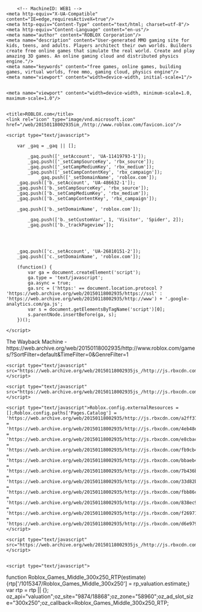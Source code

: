 

<!DOCTYPE html>
<html xmlns="http://www.w3.org/1999/xhtml" xml:lang="en" xmlns:fb="http://www.facebook.com/2008/fbml">
<head><script src="//archive.org/includes/athena.js" type="text/javascript"></script>
<script type="text/javascript">window.addEventListener('DOMContentLoaded',function(){var v=archive_analytics.values;v.service='wb';v.server_name='wwwb-app223.us.archive.org';v.server_ms=443;archive_analytics.send_pageview({});});</script>
<script type="text/javascript" src="https://web-static.archive.org/_static/js/bundle-playback.js?v=7YQSqjSh" charset="utf-8"></script>
<script type="text/javascript" src="https://web-static.archive.org/_static/js/wombat.js?v=txqj7nKC" charset="utf-8"></script>
<script>window.RufflePlayer=window.RufflePlayer||{};window.RufflePlayer.config={"autoplay":"on","unmuteOverlay":"hidden"};</script>
<script type="text/javascript" src="https://web-static.archive.org/_static/js/ruffle/ruffle.js"></script>
<script type="text/javascript">
    __wm.init("https://web.archive.org/web");
  __wm.wombat("http://www.roblox.com/games/?SortFilter=default&amp;TimeFilter=0&amp;GenreFilter=1","20150118002935","https://web.archive.org/","web","https://web-static.archive.org/_static/",
	      "1421540975");
</script>
<link rel="stylesheet" type="text/css" href="https://web-static.archive.org/_static/css/banner-styles.css?v=p7PEIJWi" />
<link rel="stylesheet" type="text/css" href="https://web-static.archive.org/_static/css/iconochive.css?v=3PDvdIFv" />
<!-- End Wayback Rewrite JS Include -->

        <!-- MachineID: WEB1 -->
    <meta http-equiv="X-UA-Compatible" content="IE=edge,requiresActiveX=true"/>
    <meta http-equiv="Content-Type" content="text/html; charset=utf-8"/>
    <meta http-equiv="Content-Language" content="en-us"/>
    <meta name="author" content="ROBLOX Corporation"/>
    <meta name="description" content="User-generated MMO gaming site for kids, teens, and adults. Players architect their own worlds. Builders create free online games that simulate the real world. Create and play amazing 3D games. An online gaming cloud and distributed physics engine."/>
    <meta name="keywords" content="free games, online games, building games, virtual worlds, free mmo, gaming cloud, physics engine"/>
    <meta name="viewport" content="width=device-width, initial-scale=1"/>
    
    
    <meta name="viewport" content="width=device-width, minimum-scale=1.0, maximum-scale=1.0"/>


    <title>ROBLOX.com</title>
    <link rel="icon" type="image/vnd.microsoft.icon" href="/web/20150118002935im_/http://www.roblox.com/favicon.ico"/>
    
    

<link rel="stylesheet" href="/web/20150118002935cs_/http://www.roblox.com/CSS/Base/CSS/FetchCSS?path=main___a165a7fbfb9076a62a4b1b7c20adbe00_m.css"/>

    
<link rel="stylesheet" href="/web/20150118002935cs_/http://www.roblox.com/CSS/Base/CSS/FetchCSS?path=page___cdb3a1c78318399cc8915ea8d977a9f1_m.css"/>

        
	<script type="text/javascript">

        var _gaq = _gaq || [];

		    _gaq.push(['_setAccount', 'UA-11419793-1']);
		    _gaq.push(['_setCampSourceKey', 'rbx_source']);
		    _gaq.push(['_setCampMediumKey', 'rbx_medium']);
		    _gaq.push(['_setCampContentKey', 'rbx_campaign']);
		        _gaq.push(['_setDomainName', 'roblox.com']);
		_gaq.push(['b._setAccount', 'UA-486632-1']);
		_gaq.push(['b._setCampSourceKey', 'rbx_source']);
		_gaq.push(['b._setCampMediumKey', 'rbx_medium']);
		_gaq.push(['b._setCampContentKey', 'rbx_campaign']);

		_gaq.push(['b._setDomainName', 'roblox.com']);
        
            _gaq.push(['b._setCustomVar', 1, 'Visitor', 'Spider', 2]);
            _gaq.push(['b._trackPageview']);    
        
        
        

		_gaq.push(['c._setAccount', 'UA-26810151-2']);
		_gaq.push(['c._setDomainName', 'roblox.com']);

		(function() {
			var ga = document.createElement('script');
			ga.type = 'text/javascript';
			ga.async = true;
			ga.src = ('https:' == document.location.protocol ? 'https://web.archive.org/web/20150118002935/https://ssl' : 'https://web.archive.org/web/20150118002935/http://www') + '.google-analytics.com/ga.js';
			var s = document.getElementsByTagName('script')[0];
			s.parentNode.insertBefore(ga, s);
		})();

	</script>
<!-- BEGIN WAYBACK TOOLBAR INSERT -->
<script>__wm.rw(0);</script>
<div id="wm-ipp-base" lang="en" style="display:none;direction:ltr;">
<div id="wm-ipp" style="position:fixed;left:0;top:0;right:0;">
<div id="donato" style="position:relative;width:100%;">
  <div id="donato-base">
    <iframe id="donato-if" src="https://archive.org/includes/donate.php?as_page=1&amp;platform=wb&amp;referer=https%3A//web.archive.org/web/20150118002935/http%3A//www.roblox.com/games/%3FSortFilter%3Ddefault%26TimeFilter%3D0%26GenreFilter%3D1"
	    scrolling="no" frameborder="0" style="width:100%; height:100%">
    </iframe>
  </div>
</div><div id="wm-ipp-inside">
  <div id="wm-toolbar" style="position:relative;display:flex;flex-flow:row nowrap;justify-content:space-between;">
    <div id="wm-logo" style="/*width:110px;*/padding-top:12px;">
      <a href="/web/" title="Wayback Machine home page"><img src="https://web-static.archive.org/_static/images/toolbar/wayback-toolbar-logo-200.png" srcset="https://web-static.archive.org/_static/images/toolbar/wayback-toolbar-logo-100.png, https://web-static.archive.org/_static/images/toolbar/wayback-toolbar-logo-150.png 1.5x, https://web-static.archive.org/_static/images/toolbar/wayback-toolbar-logo-200.png 2x" alt="Wayback Machine" style="width:100px" border="0" /></a>
    </div>
    <div class="c" style="display:flex;flex-flow:column nowrap;justify-content:space-between;flex:1;">
      <form class="u" style="display:flex;flex-direction:row;flex-wrap:nowrap;" target="_top" method="get" action="/web/submit" name="wmtb" id="wmtb"><input type="text" name="url" id="wmtbURL" value="http://www.roblox.com/games/?SortFilter=default&#38;TimeFilter=0&#38;GenreFilter=1" onfocus="this.focus();this.select();" style="flex:1;"/><input type="hidden" name="type" value="replay" /><input type="hidden" name="date" value="20150118002935" /><input type="submit" value="Go" />
      </form>
      <div style="display:flex;flex-flow:row nowrap;align-items:flex-end;">
                <div class="s" id="wm-nav-captures" style="flex:1;">
                    <a class="t" href="/web/20150118002935*/http://www.roblox.com/games/?SortFilter=default&#38;TimeFilter=0&#38;GenreFilter=1" title="See a list of every capture for this URL">493 captures</a>
          <div class="r" title="Timespan for captures of this URL">20 Jul 2013 - 05 Apr 2024</div>
          </div>
        <div class="k">
          <a href="" id="wm-graph-anchor">
            <div id="wm-ipp-sparkline" title="Explore captures for this URL" style="position: relative">
              <canvas id="wm-sparkline-canvas" width="750" height="27" border="0"></canvas>
            </div>
          </a>
        </div>
      </div>
    </div>
    <div class="n">
      <table>
        <tbody>
          <!-- NEXT/PREV MONTH NAV AND MONTH INDICATOR -->
          <tr class="m">
            <td class="b" nowrap="nowrap"><a href="https://web.archive.org/web/20141217231711/http://www.roblox.com/games/?SortFilter=default&amp;TimeFilter=0&amp;GenreFilter=1" title="17 Dec 2014"><strong>Dec</strong></a></td>
            <td class="c" id="displayMonthEl" title="You are here: 00:29:35 Jan 18, 2015">JAN</td>
            <td class="f" nowrap="nowrap"><a href="https://web.archive.org/web/20150218030758/http://www.roblox.com:80/games/?SortFilter=default&amp;TimeFilter=0&amp;GenreFilter=1" title="18 Feb 2015"><strong>Feb</strong></a></td>
          </tr>
          <!-- NEXT/PREV CAPTURE NAV AND DAY OF MONTH INDICATOR -->
          <tr class="d">
            <td class="b" nowrap="nowrap"><a href="https://web.archive.org/web/20150105031545/http://www.roblox.com/games/?SortFilter=default&amp;TimeFilter=0&amp;GenreFilter=1" title="03:15:45 Jan 05, 2015"><img src="https://web-static.archive.org/_static/images/toolbar/wm_tb_prv_on.png" alt="Previous capture" width="14" height="16" border="0" /></a></td>
            <td class="c" id="displayDayEl" style="width:34px;font-size:22px;white-space:nowrap;" title="You are here: 00:29:35 Jan 18, 2015">18</td>
            <td class="f" nowrap="nowrap"><a href="https://web.archive.org/web/20150129112023/http://www.roblox.com/games/?SortFilter=default&amp;TimeFilter=0&amp;GenreFilter=1" title="11:20:23 Jan 29, 2015"><img src="https://web-static.archive.org/_static/images/toolbar/wm_tb_nxt_on.png" alt="Next capture" width="14" height="16" border="0" /></a></td>
          </tr>
          <!-- NEXT/PREV YEAR NAV AND YEAR INDICATOR -->
          <tr class="y">
            <td class="b" nowrap="nowrap"><a href="https://web.archive.org/web/20140115061013/http://www.roblox.com:80/games?SortFilter=default&amp;TimeFilter=0&amp;GenreFilter=1" title="15 Jan 2014"><strong>2014</strong></a></td>
            <td class="c" id="displayYearEl" title="You are here: 00:29:35 Jan 18, 2015">2015</td>
            <td class="f" nowrap="nowrap"><a href="https://web.archive.org/web/20160118024657/http://www.roblox.com/games/?SortFilter=default&amp;TimeFilter=0&amp;GenreFilter=1" title="18 Jan 2016"><strong>2016</strong></a></td>
          </tr>
        </tbody>
      </table>
    </div>
    <div class="r" style="display:flex;flex-flow:column nowrap;align-items:flex-end;justify-content:space-between;">
      <div id="wm-btns" style="text-align:right;height:23px;">
                <span class="xxs">
          <div id="wm-save-snapshot-success">success</div>
          <div id="wm-save-snapshot-fail">fail</div>
          <a id="wm-save-snapshot-open" href="#" title="Share via My Web Archive" >
            <span class="iconochive-web"></span>
          </a>
          <a href="https://archive.org/account/login.php" title="Sign In" id="wm-sign-in">
            <span class="iconochive-person"></span>
          </a>
          <span id="wm-save-snapshot-in-progress" class="iconochive-web"></span>
        </span>
                <a class="xxs" href="http://faq.web.archive.org/" title="Get some help using the Wayback Machine" style="top:-6px;"><span class="iconochive-question" style="color:rgb(87,186,244);font-size:160%;"></span></a>
        <a id="wm-tb-close" href="#close" style="top:-2px;" title="Close the toolbar"><span class="iconochive-remove-circle" style="color:#888888;font-size:240%;"></span></a>
      </div>
      <div id="wm-share" class="xxs">
        <a href="/web/20150118002935/http://web.archive.org/screenshot/http://www.roblox.com/games/?SortFilter=default&#38;TimeFilter=0&#38;GenreFilter=1"
           id="wm-screenshot"
           title="screenshot">
          <span class="wm-icon-screen-shot"></span>
        </a>
        <a href="#" id="wm-video" title="video">
          <span class="iconochive-movies"></span>
        </a>
        <a id="wm-share-facebook" href="#" data-url="https://web.archive.org/web/20150118002935/http://www.roblox.com/games/?SortFilter=default&amp;TimeFilter=0&amp;GenreFilter=1" title="Share on Facebook" style="margin-right:5px;" target="_blank"><span class="iconochive-facebook" style="color:#3b5998;font-size:160%;"></span></a>
        <a id="wm-share-twitter" href="#" data-url="https://web.archive.org/web/20150118002935/http://www.roblox.com/games/?SortFilter=default&amp;TimeFilter=0&amp;GenreFilter=1" title="Share on Twitter" style="margin-right:5px;" target="_blank"><span class="iconochive-twitter" style="color:#1dcaff;font-size:160%;"></span></a>
      </div>
      <div style="padding-right:2px;text-align:right;white-space:nowrap;">
        <a id="wm-expand" class="wm-btn wm-closed" href="#expand"><span id="wm-expand-icon" class="iconochive-down-solid"></span> <span class="xxs" style="font-size:80%;">About this capture</span></a>
      </div>
    </div>
  </div>
    <div id="wm-capinfo" style="border-top:1px solid #777;display:none; overflow: hidden">
        <div id="wm-capinfo-notice" source="api"></div>
                <div id="wm-capinfo-collected-by">
    <div style="background-color:#666;color:#fff;font-weight:bold;text-align:center">COLLECTED BY</div>
    <div style="padding:3px;position:relative" id="wm-collected-by-content">
            <div style="display:inline-block;vertical-align:top;width:50%;">
			<span class="c-logo" style="background-image:url(https://archive.org/services/img/webwidecrawl);"></span>
		Organization: <a style="color:#33f;" href="https://archive.org/details/webwidecrawl" target="_new"><span class="wm-title">Internet Archive</span></a>
		<div style="max-height:75px;overflow:hidden;position:relative;">
	  <div style="position:absolute;top:0;left:0;width:100%;height:75px;background:linear-gradient(to bottom,rgba(255,255,255,0) 0%,rgba(255,255,255,0) 90%,rgba(255,255,255,255) 100%);"></div>
	  The Internet Archive discovers and captures web pages through many different web crawls.

At any given time several distinct crawls are running, some for months, and some every day or longer.

View the web archive through the <a href="http://archive.org/web/web.php">Wayback Machine</a>.
	</div>
	      </div>
      <div style="display:inline-block;vertical-align:top;width:49%;">
			<span class="c-logo" style="background-image:url(https://archive.org/services/img/liveweb)"></span>
		<div>Collection: <a style="color:#33f;" href="https://archive.org/details/liveweb" target="_new"><span class="wm-title">Live Web Proxy Crawls</span></a></div>
		<div style="max-height:75px;overflow:hidden;position:relative;">
	  <div style="position:absolute;top:0;left:0;width:100%;height:75px;background:linear-gradient(to bottom,rgba(255,255,255,0) 0%,rgba(255,255,255,0) 90%,rgba(255,255,255,255) 100%);"></div>
	  Content crawled via the <a href="http://archive.org/web/web.php">Wayback Machine</a> Live Proxy mostly by the Save Page Now feature on web.archive.org.
<br><br>
Liveweb proxy is a component of Internet Archive’s wayback machine project. The liveweb proxy captures the content of a web page in real time, archives it into a ARC or WARC file and returns the ARC/WARC record back to the wayback machine to process. The recorded ARC/WARC file becomes part of the wayback machine in due course of time.
<br>
	</div>
	      </div>
    </div>
    </div>
    <div id="wm-capinfo-timestamps">
    <div style="background-color:#666;color:#fff;font-weight:bold;text-align:center" title="Timestamps for the elements of this page">TIMESTAMPS</div>
    <div>
      <div id="wm-capresources" style="margin:0 5px 5px 5px;max-height:250px;overflow-y:scroll !important"></div>
      <div id="wm-capresources-loading" style="text-align:left;margin:0 20px 5px 5px;display:none"><img src="https://web-static.archive.org/_static/images/loading.gif" alt="loading" /></div>
    </div>
    </div>
  </div></div></div></div><div id="wm-ipp-print">The Wayback Machine - https://web.archive.org/web/20150118002935/http://www.roblox.com/games/?SortFilter=default&amp;TimeFilter=0&amp;GenreFilter=1</div>
<script type="text/javascript">//<![CDATA[
__wm.bt(750,27,25,2,"web","http://www.roblox.com/games/?SortFilter=default&TimeFilter=0&GenreFilter=1","20150118002935",1996,"https://web-static.archive.org/_static/",["https://web-static.archive.org/_static/css/banner-styles.css?v=p7PEIJWi","https://web-static.archive.org/_static/css/iconochive.css?v=3PDvdIFv"], false);
  __wm.rw(1);
//]]></script>
<!-- END WAYBACK TOOLBAR INSERT -->
 <div id="roblox-linkify" data-enabled="true" data-regex="(https?\:\/\/)?(?:www\.)?([a-z0-9\-]{2,}\.)*((m|de|www|web|api|blog|wiki|help|corp|polls|bloxcon|developer)\.roblox\.com|robloxlabs\.com)((\/[A-Za-z0-9-+&amp;@#\/%?=~_|!:,.;]*)|(\b|\s))" data-regex-flags="gm"></div>
    <script type="text/javascript" src="//web.archive.org/web/20150118002935js_/http://ajax.aspnetcdn.com/ajax/jQuery/jquery-1.11.1.min.js"></script>
<script type="text/javascript">window.jQuery || document.write("<script type='text/javascript' src='/js/jquery/jquery-1.11.1.js'><\/script>")</script>
<script type="text/javascript" src="//web.archive.org/web/20150118002935js_/http://ajax.aspnetcdn.com/ajax/jquery.migrate/jquery-migrate-1.2.1.min.js"></script>
<script type="text/javascript">window.jQuery || document.write("<script type='text/javascript' src='/js/jquery/jquery-migrate-1.2.1.js'><\/script>")</script>
<script type="text/javascript" src="//web.archive.org/web/20150118002935js_/http://ajax.aspnetcdn.com/ajax/4.0/1/MicrosoftAjax.js"></script>
<script type="text/javascript">window.Sys || document.write("<script type='text/javascript' src='/js/Microsoft/MicrosoftAjax.js'><\/script>")</script>

    <script type="text/javascript" src="https://web.archive.org/web/20150118002935js_/http://js.rbxcdn.com/21e4dab68df04978e6877dfc81a65886.js"></script>

    <script type="text/javascript" src="https://web.archive.org/web/20150118002935js_/http://js.rbxcdn.com/4b68ebaef5c09cdff6fca4ca5117a2eb.js"></script>

    <script type="text/javascript">Roblox.config.externalResources = [];Roblox.config.paths['Pages.Catalog'] = 'https://web.archive.org/web/20150118002935/http://js.rbxcdn.com/a2ff3787d1fd8d3c2492b5f5c5ec70b6.js';Roblox.config.paths['Pages.CatalogShared'] = 'https://web.archive.org/web/20150118002935/http://js.rbxcdn.com/4eb48eec34ca711d5a7b08a4291ac753.js';Roblox.config.paths['Pages.Messages'] = 'https://web.archive.org/web/20150118002935/http://js.rbxcdn.com/e8cbac58ab4f0d8d4c707700c9f97630.js';Roblox.config.paths['Resources.Messages'] = 'https://web.archive.org/web/20150118002935/http://js.rbxcdn.com/fb9cb43a34372a004b06425a1c69c9c4.js';Roblox.config.paths['Widgets.AvatarImage'] = 'https://web.archive.org/web/20150118002935/http://js.rbxcdn.com/bbaeb48f3312bad4626e00c90746ffc0.js';Roblox.config.paths['Widgets.DropdownMenu'] = 'https://web.archive.org/web/20150118002935/http://js.rbxcdn.com/7b436bae917789c0b84f40fdebd25d97.js';Roblox.config.paths['Widgets.GroupImage'] = 'https://web.archive.org/web/20150118002935/http://js.rbxcdn.com/33d82b98045d49ec5a1f635d14cc7010.js';Roblox.config.paths['Widgets.HierarchicalDropdown'] = 'https://web.archive.org/web/20150118002935/http://js.rbxcdn.com/fbb86cf0752d23f389f983419d3085b4.js';Roblox.config.paths['Widgets.ItemImage'] = 'https://web.archive.org/web/20150118002935/http://js.rbxcdn.com/838ec9c8067ba6fd6793a8bdbdb48a5c.js';Roblox.config.paths['Widgets.PlaceImage'] = 'https://web.archive.org/web/20150118002935/http://js.rbxcdn.com/f2697119678d0851cfaa6c2270a727ed.js';Roblox.config.paths['Widgets.SurveyModal'] = 'https://web.archive.org/web/20150118002935/http://js.rbxcdn.com/d6e979598c460090eafb6d38231159f6.js';</script>
    
    <script type="text/javascript" src="https://web.archive.org/web/20150118002935js_/http://js.rbxcdn.com/1af8bffd092d357c8c3b131276402d4b.js"></script>


    <script type="text/javascript">
function Roblox_Games_Middle_300x250_RTP(estimate){rtp['/1015347/Roblox_Games_Middle_300x250'] = rp_valuation.estimate;}
var rtp = rtp || {};
oz_api="valuation";oz_site="9874/18868";oz_zone="58960";oz_ad_slot_size="300x250";oz_callback=Roblox_Games_Middle_300x250_RTP;
</script><script type="text/javascript" src="https://web.archive.org/web/20150118002935js_/http://tap-cdn.rubiconproject.com/partner/scripts/rubicon/dorothy.js?pc=9874/18868"></script><script>

function Roblox_Games_Middle_300x250_1_RTP(estimate){rtp['/1015347/Roblox_Games_Middle_300x250_1'] = rp_valuation.estimate;}
var rtp = rtp || {};
oz_api="valuation";oz_site="9874/18868";oz_zone="58960";oz_ad_slot_size="300x250";oz_callback=Roblox_Games_Middle_300x250_1_RTP;
</script><script type="text/javascript" src="https://web.archive.org/web/20150118002935js_/http://tap-cdn.rubiconproject.com/partner/scripts/rubicon/dorothy.js?pc=9874/18868"></script><script>

    googletag.cmd.push(function() {
        Roblox = Roblox || {};
        Roblox.AdsHelper = Roblox.AdsHelper || {};
        Roblox.AdsHelper.slots = [];
        Roblox.AdsHelper.slots = Roblox.AdsHelper.slots || []; Roblox.AdsHelper.slots.push(
